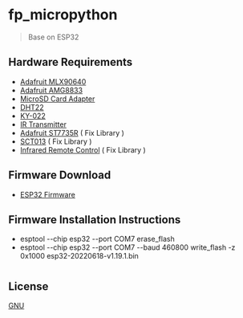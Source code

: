 # fp_micropython
> Base on ESP32
## Hardware Requirements
- [Adafruit MLX90640](https://www.adafruit.com/product/4407)
- [Adafruit AMG8833](https://www.adafruit.com/product/3538)
- [MicroSD Card Adapter]()
- [DHT22]()
- [KY-022]()
- [IR Transmitter]()
- [Adafruit ST7735R](https://www.adafruit.com/product/358) ( Fix Library )
- [SCT013]() ( Fix Library )
- [Infrared Remote Control]() ( Fix Library )
## Firmware Download
- [ESP32 Firmware](https://micropython.org/resources/firmware/esp32-20220618-v1.19.1.bin)
## Firmware Installation Instructions
- esptool --chip esp32 --port COM7 erase_flash
- esptool --chip esp32 --port COM7 --baud 460800 write_flash -z 0x1000 esp32-20220618-v1.19.1.bin
#
## License

[GNU](https://github.com/nueapop/fp_micropython/blob/main/LICENSE)

